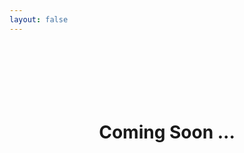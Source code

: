 ```yaml
---
layout: false
---
```


<div style="width: 100%;text-align: center;margin-top: 10em">
    <h1>Coming Soon ...</h1>
</div>
